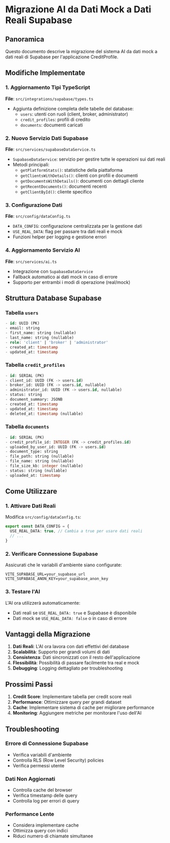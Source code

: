 # Migrazione AI da Dati Mock a Dati Reali Supabase

## Panoramica

Questo documento descrive la migrazione del sistema AI da dati mock a dati reali di Supabase per l'applicazione CreditProfile.

## Modifiche Implementate

### 1. Aggiornamento Tipi TypeScript

**File**: `src/integrations/supabase/types.ts`

- Aggiunta definizione completa delle tabelle del database:
  - `users`: utenti con ruoli (client, broker, administrator)
  - `credit_profiles`: profili di credito
  - `documents`: documenti caricati

### 2. Nuovo Servizio Dati Supabase

**File**: `src/services/supabaseDataService.ts`

- `SupabaseDataService`: servizio per gestire tutte le operazioni sui dati reali
- Metodi principali:
  - `getPlatformStats()`: statistiche della piattaforma
  - `getClientsWithDetails()`: clienti con profili e documenti
  - `getDocumentsWithDetails()`: documenti con dettagli cliente
  - `getRecentDocuments()`: documenti recenti
  - `getClientById()`: cliente specifico

### 3. Configurazione Dati

**File**: `src/config/dataConfig.ts`

- `DATA_CONFIG`: configurazione centralizzata per la gestione dati
- `USE_REAL_DATA`: flag per passare tra dati reali e mock
- Funzioni helper per logging e gestione errori

### 4. Aggiornamento Servizio AI

**File**: `src/services/ai.ts`

- Integrazione con `SupabaseDataService`
- Fallback automatico ai dati mock in caso di errore
- Supporto per entrambi i modi di operazione (real/mock)

## Struttura Database Supabase

### Tabella `users`
```sql
- id: UUID (PK)
- email: string
- first_name: string (nullable)
- last_name: string (nullable)
- role: 'client' | 'broker' | 'administrator'
- created_at: timestamp
- updated_at: timestamp
```

### Tabella `credit_profiles`
```sql
- id: SERIAL (PK)
- client_id: UUID (FK -> users.id)
- broker_id: UUID (FK -> users.id, nullable)
- administrator_id: UUID (FK -> users.id, nullable)
- status: string
- document_summary: JSONB
- created_at: timestamp
- updated_at: timestamp
- deleted_at: timestamp (nullable)
```

### Tabella `documents`
```sql
- id: SERIAL (PK)
- credit_profile_id: INTEGER (FK -> credit_profiles.id)
- uploaded_by_user_id: UUID (FK -> users.id)
- document_type: string
- file_path: string (nullable)
- file_name: string (nullable)
- file_size_kb: integer (nullable)
- status: string (nullable)
- uploaded_at: timestamp
```

## Come Utilizzare

### 1. Attivare Dati Reali

Modifica `src/config/dataConfig.ts`:
```typescript
export const DATA_CONFIG = {
  USE_REAL_DATA: true, // Cambia a true per usare dati reali
  // ...
}
```

### 2. Verificare Connessione Supabase

Assicurati che le variabili d'ambiente siano configurate:
```env
VITE_SUPABASE_URL=your_supabase_url
VITE_SUPABASE_ANON_KEY=your_supabase_anon_key
```

### 3. Testare l'AI

L'AI ora utilizzerà automaticamente:
- Dati reali se `USE_REAL_DATA: true` e Supabase è disponibile
- Dati mock se `USE_REAL_DATA: false` o in caso di errore

## Vantaggi della Migrazione

1. **Dati Reali**: L'AI ora lavora con dati effettivi del database
2. **Scalabilità**: Supporto per grandi volumi di dati
3. **Consistenza**: Dati sincronizzati con il resto dell'applicazione
4. **Flessibilità**: Possibilità di passare facilmente tra real e mock
5. **Debugging**: Logging dettagliato per troubleshooting

## Prossimi Passi

1. **Credit Score**: Implementare tabella per credit score reali
2. **Performance**: Ottimizzare query per grandi dataset
3. **Cache**: Implementare sistema di cache per migliorare performance
4. **Monitoring**: Aggiungere metriche per monitorare l'uso dell'AI

## Troubleshooting

### Errore di Connessione Supabase
- Verifica variabili d'ambiente
- Controlla RLS (Row Level Security) policies
- Verifica permessi utente

### Dati Non Aggiornati
- Controlla cache del browser
- Verifica timestamp delle query
- Controlla log per errori di query

### Performance Lente
- Considera implementare cache
- Ottimizza query con indici
- Riduci numero di chiamate simultanee
